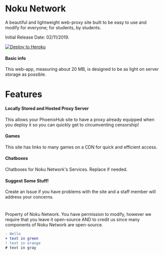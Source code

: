 # Noku Network

A beautiful and lightweight web-proxy site built to be easy to use and modify for everyone; for students, by students.

Initial Release Date: 02/11/2019.

[![Deploy to Heroku](https://www.herokucdn.com/deploy/button.svg)](https://heroku.com/deploy?template=https://github.com/kinglalu/special-octo-doodle)

#### Basic info

This web-app, measuring about 20 MB, is designed to be as light on server storage as possible.

# Features

#### Locally Stored and Hosted Proxy Server

This allows your PhoenixHub site to have a proxy already equipped when you deploy it so you can quickly get to circumventing censorship!

#### Games

This site has links to many games on a CDN for quick and efficient access.

#### Chatboxes

Chatboxes for Noku Network's Services. Replace if needed.

#### Suggest Some Stuff!
 
Create an Issue if you have problems with the site and a staff member will address your concerns.

#
Property of Noku Network. You have permission to modify, however we require that you leave it open-source AND to credit us since many components of Noku Network are open-source.


```diff
- Hello
+ text in green
! text in orange
# text in gray
```
